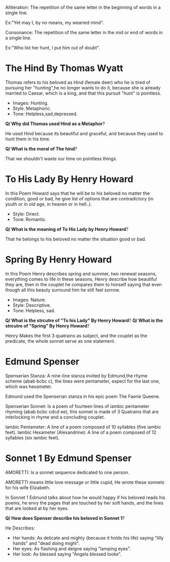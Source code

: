 Alliteration: The repetition of the same letter in the beginning 
of words in a single line.

Ex:"Yet may I, by no means, my wearied mind".

Consonance: The repetition of the same letter in the mid or end of words
in a single line.

Ex:"Who list her hunt, I put him out of doubt".

# The Hind By Thomas Wyatt 

Thomas refers to his beloved as Hind (female deer) who he is
tired of pursuing her "hunting",he no longer wants to do it,
because she is already married to Caesar, which is a king, and that
this pursuit "hunt" is pointless.

* Images: Hunting.
* Style: Metaphoric.
* Tone: Helpless,sad,depressed.

**Q/ Why did Thomas used Hind as a Metaphor**\?

He used Hind because its beautiful and graceful,
and because they used to hunt them in his time.

**Q/ What is the moral of The hind**\?

That we shouldn't waste our time on pointless things.

# To His Lady By Henry Howard

In this Poem Howard says that he will be to his beloved
no matter the condition, good or bad, he give list of options
that are contradictory (in youth or in old age, in heaven or in hell..).

* Style: Direct.
* Tone: Romantic.

**Q/ What is the meaning of To His Lady by Henry Howard**\?

That he belongs to his beloved no matter the situation good or bad.

# Spring By Henry Howard

In this Poem Henry describes spring and summer, two renewal 
seasons, everything comes to life in these seasons, Henry describe
how beautiful they are, then in the couplet he compares them to himself
saying that even though all this beauty surround him he still feel sorrow.

* Images: Nature.
* Style: Descriptive.
* Tone: Helpless, sad.

**Q/ What is the strcutre of "To his Lady" By Henry Howard**\?
**Q/ What is the strcutre of "Spring" By Henry Howard**\?

Henry Makes the first 3 quatrains as subject,
and the couplet as the predicate, the whole sonnet serve as 
one statement.

# Edmund Spenser

Spenserian Stanza: A nine-line stanza invited by Edmund,the
rhyme scheme (abab bcbc c), the lines were pentameter,
expect for the last one, which was hexameter.

Edmund used the Spenserian stanza in his epic poem The Faerie 
Queene.

Spenserian Sonnet: Is a poem of fourteen lines of iambic pentameter
rhyming (abab bcbc cdcd ee), this sonnet is made of 3 Quatrains that
are interlocking in rhyme and a concluding couplet.

Iambic Pentameter: A line of a poem composed of 10 syllables (five iambic feet).
Iambic Hexameter (Alexandrine): A line of a poem composed of 12 syllables (six iambic feet).

# Sonnet 1 By Edmund Spenser 

AMORETTI: Is a sonnet sequence dedicated to one person.

AMORETTI means little love message or little cupid,
He wrote these sonnets for his wife Elizabeth.

In Sonnet 1 Edmund talks about how he would happy if
his beloved reads his poems, he envy the pages that 
are touched by her soft hands, and the lines that
are looked at by her eyes.

**Q/ How does Spenser describe his beloved in Sonnet 1**\?

He Describes:

* Her hands: As delicate and mighty (because it holds his life)
saying "lilly hands" and "dead doing might".
* Her eyes: As flashing and deigne saying "lamping eyes".
* Her look: As blessed saying "Angels blessed looke".

